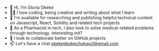- 👋 Hi, I’m Gloria Okeke
- 👩‍💻 I love coding, being creative and writing about what I learn
- 🧡 I'm available for researching and publishing helpful technical content on Javascript, React, Solidity and related tech projects
- 💊 As a Pharmacist in tech, I also look to solve medical-related problems through technology. Interesting init?  
- 🚀 I look to collaborate better on GitHub projects
- 📫 Let's have a chat okekeebubechukwu1@gmail.com
